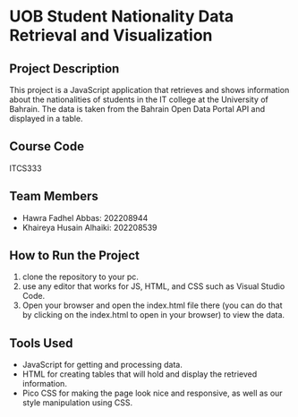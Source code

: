 # UOB Student Nationality Data Retrieval and Visualization

## Project Description
This project is a JavaScript application that retrieves and shows information about the nationalities of students in the IT college at the University of Bahrain. The data is taken from the Bahrain Open Data Portal API and displayed in a table.

## Course Code
ITCS333

## Team Members
- Hawra Fadhel Abbas: 202208944
- Khaireya Husain Alhaiki: 202208539

## How to Run the Project
1. clone the repository to your pc.
2. use any editor that works for JS, HTML, and CSS such as Visual Studio Code.
3. Open your browser and open the index.html file there (you can do that by clicking on the index.html to open in your browser) to view the data.

## Tools Used
- JavaScript for getting and processing data.
- HTML for creating tables that will hold and display the retrieved information.
- Pico CSS for making the page look nice and responsive, as well as our style manipulation using CSS.

